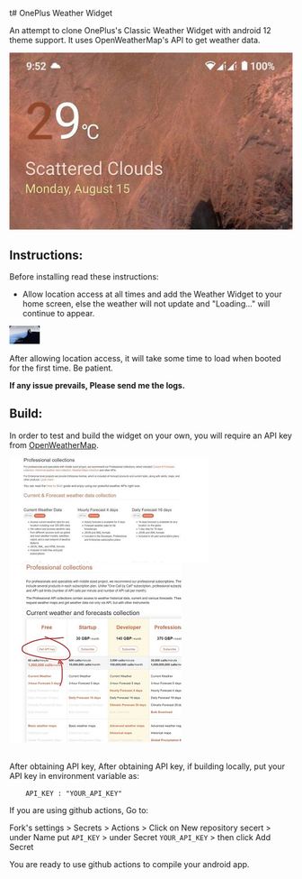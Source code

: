 t# OnePlus Weather Widget

An attempt to clone OnePlus's Classic Weather Widget with android 12 theme support. It uses OpenWeatherMap's API to get weather data.

![](screenshots/a12.jpg)

## Instructions:
Before installing read these instructions:

 * Allow location access at all times and add the Weather Widget to your home screen, else the weather will not update and "Loading..." will continue to appear.
 
![](screenshots/L1.jpg)


 After allowing location access, it will take some time to load when booted for the first time. Be patient.


**If any issue prevails, Please send me the logs.**

## Build:
In order to test and build the widget on your own, you will require an API key from [OpenWeatherMap](https://openweathermap.org/api).

![](screenshots/API1.jpg)
![](screenshots/API2.jpg)

<br>
After obtaining API key,  After obtaining API key, if building locally, put your API key in environment variable as:

```
    API_KEY : "YOUR_API_KEY"
```
If you are using github actions, Go to:

Fork's settings > Secrets > Actions > Click on New repository secert > under Name put `API_KEY` > under Secret `YOUR_API_KEY` > then click Add Secret

You are ready to use github actions to compile your android app.
